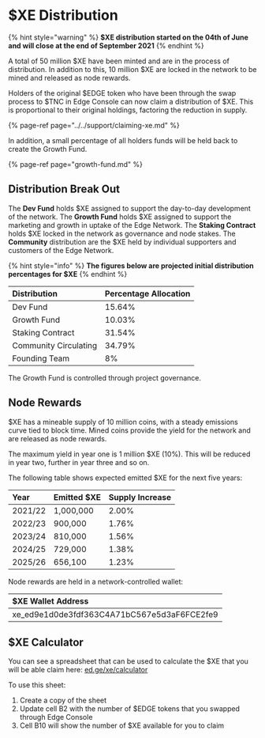 # $XE Distribution

{% hint style="warning" %}
**$XE distribution started on the 04th of June and will close at the end of September 2021**
{% endhint %}

A total of 50 million $XE have been minted and are in the process of distribution. In addition to this, 10 million $XE are locked in the network to be mined and released as node rewards.

Holders of the original $EDGE token who have been through the swap process to $TNC in Edge Console can now claim a distribution of $XE. This is proportional to their original holdings, factoring the reduction in supply.

{% page-ref page="../../support/claiming-xe.md" %}

In addition, a small percentage of all holders funds will be held back to create the Growth Fund.

{% page-ref page="growth-fund.md" %}

## Distribution Break Out

The **Dev Fund** holds $XE assigned to support the day-to-day development of the network. The **Growth Fund** holds $XE assigned to support the marketing and growth in uptake of the Edge Network. The **Staking Contract** holds $XE locked in the network as governance and node stakes. The **Community** distribution are the $XE held by individual supporters and customers of the Edge Network.

{% hint style="info" %}
**The figures below are projected initial distribution percentages for $XE**
{% endhint %}

| Distribution | Percentage Allocation |
| :--- | :--- |
| Dev Fund | 15.64% |
| Growth Fund | 10.03% |
| Staking Contract | 31.54% |
| Community Circulating | 34.79% |
| Founding Team | 8% |

The Growth Fund is controlled through project governance.

## Node Rewards

$XE has a mineable supply of 10 million coins, with a steady emissions curve tied to block time. Mined coins provide the yield for the network and are released as node rewards.

The maximum yield in year one is 1 million $XE \(10%\). This will be reduced in year two, further in year three and so on.

The following table shows expected emitted $XE for the next five years:

| Year | Emitted $XE | Supply Increase |
| :--- | :--- | :--- |
| 2021/22 | 1,000,000 | 2.00% |
| 2022/23 | 900,000 | 1.76% |
| 2023/24 | 810,000 | 1.56% |
| 2024/25 | 729,000 | 1.38% |
| 2025/26 | 656,100 | 1.23% |

Node rewards are held in a network-controlled wallet:

| $XE Wallet Address |
| :--- |
| xe\_ed9e1d0de3fdf363C4A71bC567e5d3aF6FCE2fe9 |

## $XE Calculator

You can see a spreadsheet that can be used to calculate the $XE that you will be able claim here: [ed.ge/xe/calculator](https://ed.ge/xe/calculator)

To use this sheet:

1. Create a copy of the sheet
2. Update cell B2 with the number of $EDGE tokens that you swapped through Edge Console
3. Cell B10 will show the number of $XE available for you to claim


